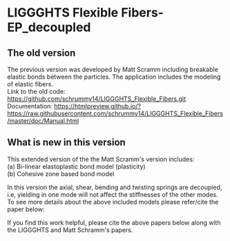 # LIGGGHTS Flexible Fibers-EP_decoupled

## The old version
The previous version was developed by Matt Scramm including breakable elastic bonds between the particles. The application includes the modeling of elastic fibers. <br />
Link to the old code: https://github.com/schrummy14/LIGGGHTS_Flexible_Fibers.git <br />
Documentation: https://htmlpreview.github.io/?https://raw.githubusercontent.com/schrummy14/LIGGGHTS_Flexible_Fibers/master/doc/Manual.html

## What is new in this version
This extended version of the the Matt Scramm's version includes: <br />
(a) Bi-linear elastoplastic bond model (plasticity) <br />
(b) Cohesive zone based bond model <br/>

In this version the axial, shear, bending and twisting springs are decoupled, i.e, yielding in one mode will not affect the stiffnesses of the other modes. To see more details about the above included models please refer/cite the paper below:

If you find this work helpful, please cite the above papers below along with the LIGGGHTS and  Matt Schramm's papers.
